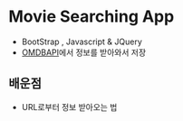 # Movie Searching App

* BootStrap , Javascript & JQuery
* [OMDBAPI](http://www.omdbapi.com)에서 정보를 받아와서 저장

## 배운점

* URL로부터 정보 받아오는 법